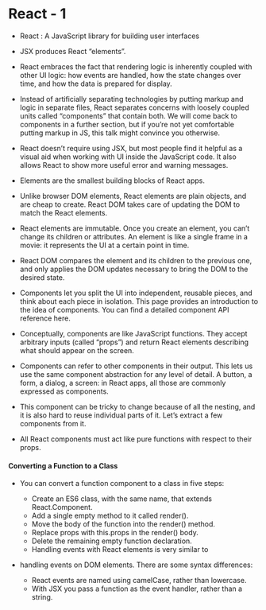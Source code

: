# React - 1

* React : A JavaScript library for building user interfaces

* JSX produces React “elements”.

* React embraces the fact that rendering logic is inherently coupled with other UI logic: how events are handled, how the state changes over time, and how the data is prepared for display.

* Instead of artificially separating technologies by putting markup and logic in separate files, React separates concerns with loosely coupled units called “components” that contain both. We will come back to components in a further section, but if you’re not yet comfortable putting markup in JS, this talk might convince you otherwise.

* React doesn’t require using JSX, but most people find it helpful as a visual aid when working with UI inside the JavaScript code. It also allows React to show more useful error and warning messages.

* Elements are the smallest building blocks of React apps.

* Unlike browser DOM elements, React elements are plain objects, and are cheap to create. React DOM takes care of updating the DOM to match the React elements.

* React elements are immutable. Once you create an element, you can’t change its children or attributes. An element is like a single frame in a movie: it represents the UI at a certain point in time.

* React DOM compares the element and its children to the previous one, and only applies the DOM updates necessary to bring the DOM to the desired state.

* Components let you split the UI into independent, reusable pieces, and think about each piece in isolation. This page provides an introduction to the idea of components. You can find a detailed component API reference here.

* Conceptually, components are like JavaScript functions. They accept arbitrary inputs (called “props”) and return React elements describing what should appear on the screen.

* Components can refer to other components in their output. This lets us use the same component abstraction for any level of detail. A button, a form, a dialog, a screen: in React apps, all those are commonly expressed as components.

* This component can be tricky to change because of all the nesting, and it is also hard to reuse individual parts of it. Let’s extract a few components from it.

* All React components must act like pure functions with respect to their props.

#### Converting a Function to a Class

* You can convert a function component to a class in five steps:

    * Create an ES6 class, with the same name, that extends React.Component.
    * Add a single empty method to it called render().
    * Move the body of the function into the render() method.
    * Replace props with this.props in the render() body.
    * Delete the remaining empty function declaration.
    * Handling events with React elements is very similar to   
* handling events on DOM elements. There are some syntax differences:

    * React events are named using camelCase, rather than lowercase.
    * With JSX you pass a function as the event handler, rather than a string.